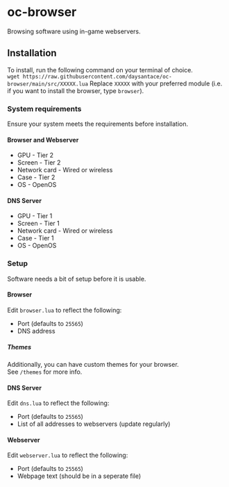 # oc-browser
Browsing software using in-game webservers.

## Installation
To install, run the following command on your terminal of choice.<br>
```wget https://raw.githubusercontent.com/daysantace/oc-browser/main/src/XXXXX.lua```
Replace `XXXXX` with your preferred module (i.e. if you want to install the browser, type `browser`). <br>

### System requirements
Ensure your system meets the requirements before installation.<br>

#### Browser and Webserver
* GPU - Tier 2
* Screen - Tier 2
* Network card - Wired or wireless
* Case - Tier 2
* OS - OpenOS

#### DNS Server
* GPU - Tier 1
* Screen - Tier 1
* Network card - Wired or wireless
* Case - Tier 1
* OS - OpenOS

### Setup
Software needs a bit of setup before it is usable.

#### Browser
Edit `browser.lua` to reflect the following:<br>
* Port (defaults to `25565`)
* DNS address
##### Themes
Additionally, you can have custom themes for your browser.<br>
See `/themes` for more info.

#### DNS Server
Edit `dns.lua` to reflect the following:
* Port (defaults to `25565`)
* List of all addresses to webservers (update regularly)

#### Webserver
Edit `webserver.lua` to reflect the following:
* Port (defaults to `25565`)
* Webpage text (should be in a seperate file)